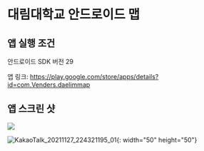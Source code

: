# 대림대학교 안드로이드 맵
## 앱 실행 조건 
안드로이드 SDK 버전 29


앱 링크:
https://play.google.com/store/apps/details?id=com.Venders.daelimmap


## 앱 스크린 샷

<img src = "![KakaoTalk_20211127_224321195](https://user-images.githubusercontent.com/88638556/143684063-f2e98e68-1650-48f1-b93c-b658078d23f0.jpg)" width="width 50%" height="height 50%">

![KakaoTalk_20211127_224321195_01](https://user-images.githubusercontent.com/88638556/143684136-dc5bf277-0ab2-443e-ab73-875d5f3622e5.jpg){: width="50" height="50"}
